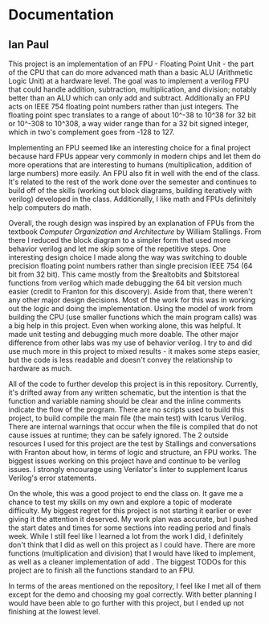 # Documentation

## Ian Paul

This project is an implementation of an FPU - Floating Point Unit - the part of the CPU that can do more advanced math than a basic ALU (Arithmetic Logic Unit) at a hardware level. The goal was to implement a verilog FPU that could handle addition, subtraction, multiplication, and division; notably better than an ALU which can only add and subtract. Additionally an FPU acts on IEEE 754 floating point numbers rather than just integers. The floating point spec translates to a range of about 10^-38 to 10^38 for 32 bit or 10^-308 to 10^308, a way wider range than for a 32 bit signed integer, which in two's complement goes from -128 to 127.


Implementing an FPU seemed like an interesting choice for a final project because hard FPUs appear very commonly in modern chips and let them do more operations that are interesting to humans (multiplication, addition of large numbers) more easily. An FPU also fit in well with the end of the class. It's related to the rest of the work done over the semester and continues to build off of the skills (working out block diagrams, building iteratively with verilog) developed in the class. Additionally, I like math and FPUs definitely help computers do math.

Overall, the rough design was inspired by an explanation of FPUs from the textbook _Computer Organization and Architecture_ by William Stallings. From there I reduced the block diagram to a simpler form that used more behavior verilog and let me skip some of the repetitive steps. One interesting design choice I made along the way was switching to double precision floating point numbers rather than single precision IEEE 754 (64 bit from 32 bit). This came mostly from the $realtobits and $bitstoreal functions from verilog which made debugging the 64 bit version much easier (credit to Franton for this discovery). Aside from that, there weren't any other major design decisions. Most of the work for this was in working out the logic and doing the implementation. Using the model of work from building the CPU (use smaller functions which the main program calls) was a big help in this project. Even when working alone, this was helpful. It made unit testing and debugging much more doable. The other major difference from other labs was my use of behavior verilog. I try to and did use much more in this project to mixed results - it makes some steps easier, but the code is less readable and doesn't convey the relationship to hardware as much.

All of the code to further develop this project is in this repository. Currently, it's drifted away from any written schematic, but the intention is that the function and variable naming should be clear and the inline comments indicate the flow of the program. There are no scripts used to build this project, to build compile the main file (the main test) with Icarus Verilog. There are internal warnings that occur when the file is compiled that do not cause issues at runtime; they can be safely ignored. The 2 outside resources I used for this project are the test by Stallings and conversations with Franton about how, in terms of logic and structure, an FPU works. The biggest issues working on this project have and continue to be verilog issues. I strongly encourage using Verilator's linter to supplement Icarus Verilog's error statements.

On the whole, this was a good project to end the class on. It gave me a chance to test my skills on my own and explore a topic of moderate difficulty. My biggest regret for this project is not starting it earlier or ever giving it the attention it deserved. My work plan was accurate, but I pushed the start dates and times for some sections into reading period and finals week. While I still feel like I learned a lot from the work I did, I definitely don't think that I did as well on this project as I could have. There are more functions (multiplication and division) that I would have liked to implement, as well as a cleaner implementation of add . The biggest TODOs for this project are to finish all the functions standard to an FPU. 

In terms of the areas mentioned on the repository, I feel like I met all of them except for the demo and choosing my goal correctly. With better planning I would have been able to go further with this project, but I ended up not finishing at the lowest level.